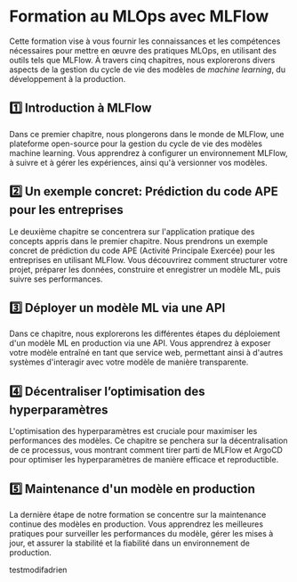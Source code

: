# Formation au MLOps avec MLFlow

Cette formation vise à vous fournir les connaissances et les compétences nécessaires pour mettre en œuvre des pratiques MLOps, en utilisant des outils tels que MLFlow. À travers cinq chapitres, nous explorerons divers aspects de la gestion du cycle de vie des modèles de *machine learning*, du développement à la production.

## 1️⃣ Introduction à MLFlow

Dans ce premier chapitre, nous plongerons dans le monde de MLFlow, une plateforme open-source pour la gestion du cycle de vie des modèles machine learning. Vous apprendrez à configurer un environnement MLFlow, à suivre et à gérer les expériences, ainsi qu'à versionner vos modèles. 

## 2️⃣ Un exemple concret: Prédiction du code APE pour les entreprises

Le deuxième chapitre se concentrera sur l'application pratique des concepts appris dans le premier chapitre. Nous prendrons un exemple concret de prédiction du code APE (Activité Principale Exercée) pour les entreprises en utilisant MLFlow. Vous découvrirez comment structurer votre projet, préparer les données, construire et enregistrer un modèle ML, puis suivre ses performances.

## 3️⃣ Déployer un modèle ML via une API

Dans ce chapitre, nous explorerons les différentes étapes du déploiement d'un modèle ML en production via une API. Vous apprendrez à exposer votre modèle entraîné en tant que service web, permettant ainsi à d'autres systèmes d'interagir avec votre modèle de manière transparente.

## 4️⃣ Décentraliser l’optimisation des hyperparamètres

L'optimisation des hyperparamètres est cruciale pour maximiser les performances des modèles. Ce chapitre se penchera sur la décentralisation de ce processus, vous montrant comment tirer parti de MLFlow et ArgoCD pour optimiser les hyperparamètres de manière efficace et reproductible.

## 5️⃣ Maintenance d'un modèle en production

La dernière étape de notre formation se concentre sur la maintenance continue des modèles en production. Vous apprendrez les meilleures pratiques pour surveiller les performances du modèle, gérer les mises à jour, et assurer la stabilité et la fiabilité dans un environnement de production.

testmodifadrien
